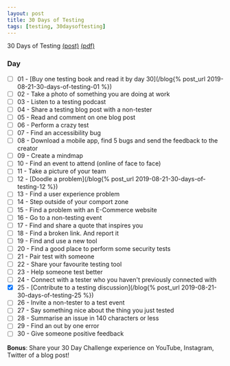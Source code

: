 ```yaml
---
layout: post
title: 30 Days of Testing
tags: [testing, 30daysoftesting]
---
```


30 Days of Testing [(post)](https://www.ministryoftesting.com/dojo/series/30-days-of-testing/lessons/30-days-of-testing)
[(pdf)](/blog/assets/30-days-of-testing-challenge.pdf)

### Day
- [ ] 01 - [Buy one testing book and read it by day 30](/blog{% post_url 2019-08-21-30-days-of-testing-01 %})
- [ ] 02 - Take a photo of something you are doing at work
- [ ] 03 - Listen to a testing podcast
- [ ] 04 - Share a testing blog post with a non-tester
- [ ] 05 - Read and comment on one blog post
- [ ] 06 - Perform a crazy test
- [ ] 07 - Find an accessibility bug
- [ ] 08 - Download a mobile app, find 5 bugs and send the feedback to the creator
- [ ] 09 - Create a mindmap
- [ ] 10 - Find an event to attend (online of face to face)
- [ ] 11 - Take a picture of your team
- [ ] 12 - [Doodle a problem](/blog{% post_url 2019-08-21-30-days-of-testing-12 %})
- [ ] 13 - Find a user experience problem
- [ ] 14 - Step outside of your comport zone
- [ ] 15 - Find a problem with an E-Commerce website
- [ ] 16 - Go to a non-testing event
- [ ] 17 - Find and share a quote that inspires you
- [ ] 18 - Find a broken link. And report it
- [ ] 19 - Find and use a new tool
- [ ] 20 - Find a good place to perform some security tests
- [ ] 21 - Pair test with someone
- [ ] 22 - Share your favourite testing tool
- [ ] 23 - Help someone test better
- [ ] 24 - Connect with a tester who you haven't previously connected with
- [x] 25 - [Contribute to a testing discussion](/blog{% post_url 2019-08-21-30-days-of-testing-25 %})
- [ ] 26 - Invite a non-tester to a test event
- [ ] 27 - Say something nice about the thing you just tested
- [ ] 28 - Summarise an issue in 140 characters or less
- [ ] 29 - Find an out by one error
- [ ] 30 - Give someone positive feedback

**Bonus**: Share your 30 Day Challenge experience on YouTube, Instagram, Twitter of a blog post!